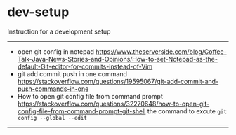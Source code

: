 # dev-setup
Instruction for a development setup

***
- open git config in notepad <https://www.theserverside.com/blog/Coffee-Talk-Java-News-Stories-and-Opinions/How-to-set-Notepad-as-the-default-Git-editor-for-commits-instead-of-Vim>
- git add commit push in one command <https://stackoverflow.com/questions/19595067/git-add-commit-and-push-commands-in-one>
- How to open git config file from command prompt <https://stackoverflow.com/questions/32270648/how-to-open-git-config-file-from-command-prompt-git-shell> the command to excute `git config --global --edit`

***

